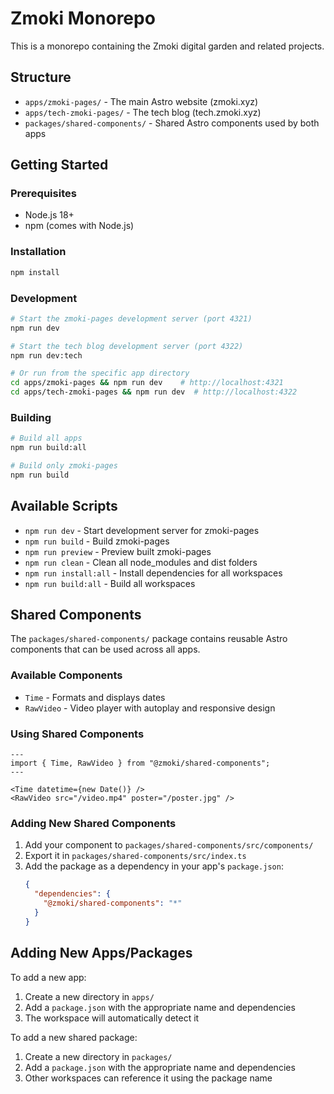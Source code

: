 # Zmoki Monorepo

This is a monorepo containing the Zmoki digital garden and related projects.

## Structure

- `apps/zmoki-pages/` - The main Astro website (zmoki.xyz)
- `apps/tech-zmoki-pages/` - The tech blog (tech.zmoki.xyz)
- `packages/shared-components/` - Shared Astro components used by both apps

## Getting Started

### Prerequisites

- Node.js 18+
- npm (comes with Node.js)

### Installation

```bash
npm install
```

### Development

```bash
# Start the zmoki-pages development server (port 4321)
npm run dev

# Start the tech blog development server (port 4322)
npm run dev:tech

# Or run from the specific app directory
cd apps/zmoki-pages && npm run dev    # http://localhost:4321
cd apps/tech-zmoki-pages && npm run dev  # http://localhost:4322
```

### Building

```bash
# Build all apps
npm run build:all

# Build only zmoki-pages
npm run build
```

## Available Scripts

- `npm run dev` - Start development server for zmoki-pages
- `npm run build` - Build zmoki-pages
- `npm run preview` - Preview built zmoki-pages
- `npm run clean` - Clean all node_modules and dist folders
- `npm run install:all` - Install dependencies for all workspaces
- `npm run build:all` - Build all workspaces

## Shared Components

The `packages/shared-components/` package contains reusable Astro components that can be used across all apps.

### Available Components

- `Time` - Formats and displays dates
- `RawVideo` - Video player with autoplay and responsive design

### Using Shared Components

```astro
---
import { Time, RawVideo } from "@zmoki/shared-components";
---

<Time datetime={new Date()} />
<RawVideo src="/video.mp4" poster="/poster.jpg" />
```

### Adding New Shared Components

1. Add your component to `packages/shared-components/src/components/`
2. Export it in `packages/shared-components/src/index.ts`
3. Add the package as a dependency in your app's `package.json`:
   ```json
   {
     "dependencies": {
       "@zmoki/shared-components": "*"
     }
   }
   ```

## Adding New Apps/Packages

To add a new app:

1. Create a new directory in `apps/`
2. Add a `package.json` with the appropriate name and dependencies
3. The workspace will automatically detect it

To add a new shared package:

1. Create a new directory in `packages/`
2. Add a `package.json` with the appropriate name and dependencies
3. Other workspaces can reference it using the package name
